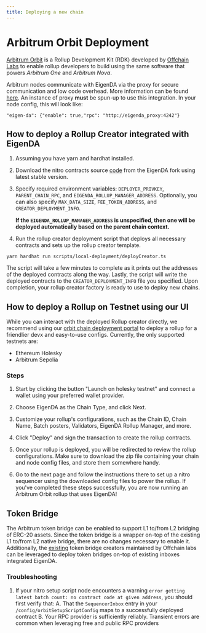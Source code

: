 ```yaml
---
title: Deploying a new chain
---
```


# Arbitrum Orbit Deployment

[Arbitrum
Orbit](https://docs.arbitrum.io/launch-orbit-chain/orbit-gentle-introduction) is
a Rollup Development Kit (RDK) developed by [Offchain
Labs](https://www.offchainlabs.com/) to enable rollup developers to build
 using the same software that powers *Arbitrum One* and *Arbitrum Nova*.

Arbitrum nodes communicate with EigenDA via the proxy for secure communication and low code overhead. More information can be found [here](./../../dispersal/clients/eigenda-proxy.md). An instance of proxy **must** be spun-up to use this integration. In your node config, this will look like:
```
"eigen-da": {"enable": true,"rpc": "http://eigenda_proxy:4242"}
```

## How to deploy a Rollup Creator integrated with EigenDA

1. Assuming you have yarn and hardhat installed. 

2. Download the nitro contracts source [code](https://github.com/Layr-Labs/nitro-contracts) from the EigenDA fork using latest stable version.

3. Specify required environment variables: `DEPLOYER_PRIVKEY`, `PARENT_CHAIN_RPC`, and `EIGENDA_ROLLUP_MANAGER_ADDRESS`. Optionally, you can also specify `MAX_DATA_SIZE`, `FEE_TOKEN_ADDRESS`, and `CREATOR_DEPLOYMENT_INFO`. 

    **If the `EIGENDA_ROLLUP_MANAGER_ADDRESS` is unspecified, then one will be deployed automatically based on the parent chain context.**

4. Run the rollup creator deployment script that deploys all necessary contracts and sets up the rollup creator template.
```
yarn hardhat run scripts/local-deployment/deployCreator.ts
```

The script will take a few minutes to complete as it prints out the addresses of the deployed contracts along the way. Lastly, the script will write the deployed contracts to the `CREATOR_DEPLOYMENT_INFO` file you specified. Upon completion, your rollup creator factory is ready to use to deploy new chains. 

## How to deploy a Rollup on Testnet using our UI

While you can interact with the deployed Rollup creator directly, we recommend using our [orbit chain deployment portal](https://orbit.eigenda.xyz/) to deploy a rollup for a friendlier devx and easy-to-use configs. Currently, the only supported testnets are:
- Ethereum Holesky
- Arbitrum Sepolia

### Steps

1. Start by clicking the button "Launch on holesky testnet" and connect a wallet using your preferred wallet provider. 

2. Choose EigenDA as the Chain Type, and click Next.

3. Customize your rollup's configurations, such as the Chain ID, Chain Name, Batch posters, Validators, EigenDA Rollup Manager, and more. 

4. Click "Deploy" and sign the transaction to create the rollup contracts. 

5. Once your rollup is deployed, you will be redirected to review the rollup configurations. Make sure to download the zip file containing your chain and node config files, and store them somewhere handy.

6. Go to the next page and follow the instructions there to set up a nitro sequencer using the downloaded config files to power the rollup. If you've completed these steps successfully, you are now running an Arbitrum Orbit rollup that uses EigenDA!

## Token Bridge

The Arbitrum token bridge can be enabled to support L1 to/from L2 bridging of ERC-20 assets. Since the token bridge is a wrapper on-top of the existing L1 to/from L2 native bridge, there are no changes necessary to enable it. Additionally, the [existing](https://docs.arbitrum.io/build-decentralized-apps/reference/contract-addresses#token-bridge-smart-contracts) token bridge creators maintained by Offchain labs can be leveraged to deploy token bridges on-top of existing inboxes integrated EigenDA.


### Troubleshooting

1. If your nitro setup script node encounters a warning `error getting latest batch count: no contract code at given address`, you should first verify that:
    A. That the `SequencerInbox` entry in your `/config/orbitSetupScriptConfig` maps to a successfully deployed contract
    B. Your RPC provider is sufficiently reliably. Transient errors are common when leveraging free and public RPC providers
